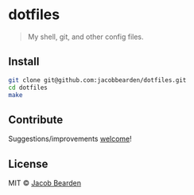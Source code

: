 # dotfiles

> My shell, git, and other config files.


## Install
```bash
git clone git@github.com:jacobbearden/dotfiles.git
cd dotfiles
make
```


## Contribute
Suggestions/improvements [welcome](//github.com/jacobbearden/dotfiles/issues)!


## License
MIT © [Jacob Bearden](//bearden.io)

